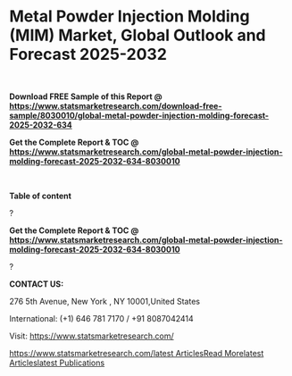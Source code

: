 <h1>Metal Powder Injection Molding (MIM) Market, Global Outlook and Forecast 2025-2032</h1><br/><p><strong>Download FREE Sample of this Report @ <a href="https://www.statsmarketresearch.com/download-free-sample/8030010/global-metal-powder-injection-molding-forecast-2025-2032-634">https://www.statsmarketresearch.com/download-free-sample/8030010/global-metal-powder-injection-molding-forecast-2025-2032-634</a></strong></p>
 
 
 
 <div><b>Get the Complete Report & TOC @ <a href="https://www.statsmarketresearch.com/global-metal-powder-injection-molding-forecast-2025-2032-634-8030010">https://www.statsmarketresearch.com/global-metal-powder-injection-molding-forecast-2025-2032-634-8030010</a></b></div>
 
 
 
 <p><br />
 
 <b>Table of content</b></p>
 
 
 
 <p>? </p>
 
 
 
 <div><b>Get the Complete Report & TOC @ <a href="https://www.statsmarketresearch.com/global-metal-powder-injection-molding-forecast-2025-2032-634-8030010">https://www.statsmarketresearch.com/global-metal-powder-injection-molding-forecast-2025-2032-634-8030010</a></b></div>
 
 
 
 <p>? </p>
 
 
 
 <p><b>CONTACT US:</b><br />
 
 276 5th Avenue, New York , NY 10001,United States<br />
 
 International: (+1) 646 781 7170 / +91 8087042414<br />
 
 Visit: <a href="https://www.statsmarketresearch.com/">https://www.statsmarketresearch.com/</a><br />
 
 <a href="https://gyeongbokgung.com">https://www.statsmarketresearch.com/</a><a href="https://hallyeomaritime.com">latest Articles</a><a href="https://jingwansa.com">Read More</a><a href="https://nguoiviet.jp/">latest Articles</a><a href="https://www.intelmarketresearch.com/">latest Publications</a></p>